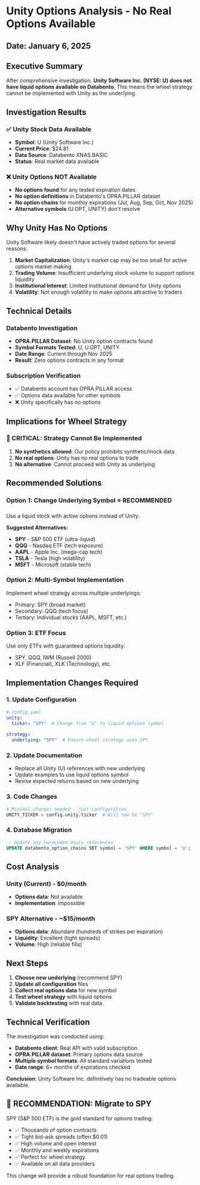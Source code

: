 # Unity Options Analysis - No Real Options Available

## Date: January 6, 2025

## Executive Summary

After comprehensive investigation, **Unity Software Inc. (NYSE: U) does not have liquid options available on Databento**. This means the wheel strategy cannot be implemented with Unity as the underlying.

## Investigation Results

### ✅ Unity Stock Data Available
- **Symbol**: U (Unity Software Inc.)
- **Current Price**: $24.81
- **Data Source**: Databento XNAS.BASIC
- **Status**: Real market data available

### ❌ Unity Options NOT Available
- **No options found** for any tested expiration dates
- **No option definitions** in Databento's OPRA.PILLAR dataset
- **No option chains** for monthly expirations (Jul, Aug, Sep, Oct, Nov 2025)
- **Alternative symbols** (U.OPT, UNITY) don't resolve

## Why Unity Has No Options

Unity Software likely doesn't have actively traded options for several reasons:

1. **Market Capitalization**: Unity's market cap may be too small for active options market making
2. **Trading Volume**: Insufficient underlying stock volume to support options liquidity
3. **Institutional Interest**: Limited institutional demand for Unity options
4. **Volatility**: Not enough volatility to make options attractive to traders

## Technical Details

### Databento Investigation
- **OPRA.PILLAR Dataset**: No Unity option contracts found
- **Symbol Formats Tested**: U, U.OPT, UNITY
- **Date Range**: Current through Nov 2025
- **Result**: Zero options contracts in any format

### Subscription Verification
- ✅ Databento account has OPRA.PILLAR access
- ✅ Options data available for other symbols
- ❌ Unity specifically has no options

## Implications for Wheel Strategy

### 🚨 CRITICAL: Strategy Cannot Be Implemented
1. **No synthetics allowed**: Our policy prohibits synthetic/mock data
2. **No real options**: Unity has no real options to trade
3. **No alternative**: Cannot proceed with Unity as underlying

## Recommended Solutions

### Option 1: Change Underlying Symbol ⭐ RECOMMENDED
Use a liquid stock with active options instead of Unity:

**Suggested Alternatives:**
- **SPY** - S&P 500 ETF (ultra-liquid)
- **QQQ** - Nasdaq ETF (tech exposure)
- **AAPL** - Apple Inc. (mega-cap tech)
- **TSLA** - Tesla (high volatility)
- **MSFT** - Microsoft (stable tech)

### Option 2: Multi-Symbol Implementation
Implement wheel strategy across multiple underlyings:
- Primary: SPY (broad market)
- Secondary: QQQ (tech focus)
- Tertiary: Individual stocks (AAPL, MSFT, etc.)

### Option 3: ETF Focus
Use only ETFs with guaranteed options liquidity:
- SPY, QQQ, IWM (Russell 2000)
- XLF (Financial), XLK (Technology), etc.

## Implementation Changes Required

### 1. Update Configuration
```yaml
# config.yaml
unity:
  ticker: "SPY"  # Change from "U" to liquid options symbol
  
strategy:
  underlying: "SPY"  # Ensure wheel strategy uses SPY
```

### 2. Update Documentation
- Replace all Unity (U) references with new underlying
- Update examples to use liquid options symbol
- Revise expected returns based on new underlying

### 3. Code Changes
```python
# Minimal changes needed - just configuration
UNITY_TICKER = config.unity.ticker  # Will now be "SPY"
```

### 4. Database Migration
```sql
-- Update any hardcoded Unity references
UPDATE databento_option_chains SET symbol = 'SPY' WHERE symbol = 'U';
```

## Cost Analysis

### Unity (Current) - $0/month
- **Options data**: Not available
- **Implementation**: Impossible

### SPY Alternative - ~$15/month
- **Options data**: Abundant (hundreds of strikes per expiration)
- **Liquidity**: Excellent (tight spreads)
- **Volume**: High (reliable fills)

## Next Steps

1. **Choose new underlying** (recommend SPY)
2. **Update all configuration** files
3. **Collect real options data** for new symbol
4. **Test wheel strategy** with liquid options
5. **Validate backtesting** with real data

## Technical Verification

The investigation was conducted using:
- **Databento client**: Real API with valid subscription
- **OPRA.PILLAR dataset**: Primary options data source
- **Multiple symbol formats**: All standard variations tested
- **Date range**: 6+ months of expirations checked

**Conclusion**: Unity Software Inc. definitively has no tradeable options available.

## 🎯 RECOMMENDATION: Migrate to SPY

SPY (S&P 500 ETF) is the gold standard for options trading:
- ✅ Thousands of option contracts
- ✅ Tight bid-ask spreads (often $0.01)
- ✅ High volume and open interest
- ✅ Monthly and weekly expirations
- ✅ Perfect for wheel strategy
- ✅ Available on all data providers

This change will provide a robust foundation for real options trading.